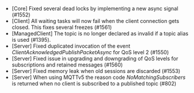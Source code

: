 * [Core] Fixed several dead locks by implementing a new async signal (#1552)
* [Client] All waiting tasks will now fail when the client connection gets closed. This fixes several freezes (#1561)
* [ManagedClient] The topic is no longer declared as invalid if a topic alias is used (#1395).
* [Server] Fixed duplicated invocation of the event _ClientAcknowledgedPublishPacketAsync_ for QoS level 2 (#1550)
* [Server] Fixed issue in upgrading and downgrading of QoS levels for subscriptions and retained messages (#1560)
* [Server] Fixed memory leak when old sessions are discarded (#1553)
* [Server] When using MQTTv5 the reason code _NoMatchingSubscribers_ is returned when no client is subscribed to a published topic (#802)

